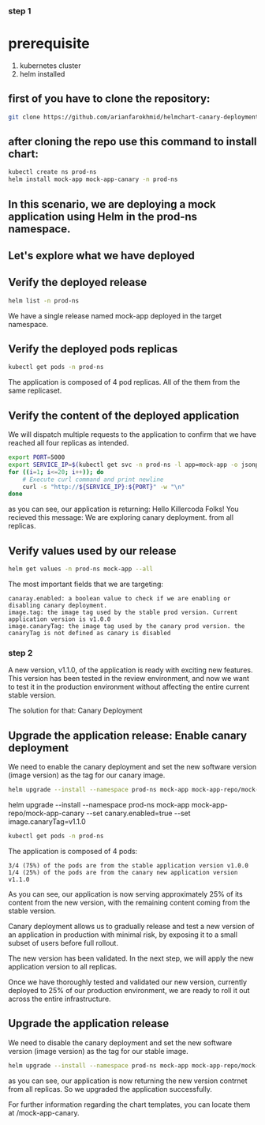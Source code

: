### step 1

# prerequisite
1) kubernetes cluster
2) helm installed


## first of you have to clone the repository:
```bash
git clone https://github.com/arianfarokhmid/helmchart-canary-deployment.git
```
## after cloning the repo use this command to install chart:
```bash
kubectl create ns prod-ns
helm install mock-app mock-app-canary -n prod-ns
```


## In this scenario, we are deploying a mock application using Helm in the prod-ns namespace.
## Let's explore what we have deployed

## Verify the deployed release
```bash
helm list -n prod-ns
```
We have a single release named mock-app deployed in the target namespace.

## Verify the deployed pods replicas
```bash
kubectl get pods -n prod-ns
```

The application is composed of 4 pod replicas. All of the them from the same replicaset.
## Verify the content of the deployed application
We will dispatch multiple requests to the application to confirm that we have reached all four replicas as intended.
```bash
export PORT=5000
export SERVICE_IP=$(kubectl get svc -n prod-ns -l app=mock-app -o jsonpath='{.items[0].spec.clusterIP}')
for ((i=1; i<=20; i++)); do
    # Execute curl command and print newline
    curl -s "http://${SERVICE_IP}:${PORT}" -w "\n"
done
```

as you can see, our application is returning: Hello Killercoda Folks! You recieved this message: We are exploring canary deployment. from all replicas.

## Verify values used by our release

```bash
helm get values -n prod-ns mock-app --all
```

 The most important fields that we are targeting:

    canaray.enabled: a boolean value to check if we are enabling or disabling canary deployment.
    image.tag: the image tag used by the stable prod version. Current application version is v1.0.0
    image.canaryTag: the image tag used by the canary prod version. the canaryTag is not defined as canary is disabled

### step 2
A new version, v1.1.0, of the application is ready with exciting new features. This version has been tested in the review environment, and now we want to test it in the production environment without affecting the entire current stable version.

The solution for that: Canary Deployment
## Upgrade the application release: Enable canary deployment

We need to enable the canary deployment and set the new software version (image version) as the tag for our canary image. 
```bash
helm upgrade --install --namespace prod-ns mock-app mock-app-repo/mock-app-canary --set canary.enabled=true --set image.canaryTag=v1.1.0
```

helm upgrade --install --namespace prod-ns mock-app mock-app-repo/mock-app-canary --set canary.enabled=true --set image.canaryTag=v1.1.0
```bash
kubectl get pods -n prod-ns
```

The application is composed of 4 pods:

    3/4 (75%) of the pods are from the stable application version v1.0.0
    1/4 (25%) of the pods are from the canary new application version v1.1.0

 As you can see, our application is now serving approximately 25% of its content from the new version, with the remaining content coming from the stable version.

Canary deployment allows us to gradually release and test a new version of an application in production with minimal risk, by exposing it to a small subset of users before full rollout.

The new version has been validated. In the next step, we will apply the new application version to all replicas.

Once we have thoroughly tested and validated our new version, currently deployed to 25% of our production environment, we are ready to roll it out across the entire infrastructure.

## Upgrade the application release

We need to disable the canary deployment and set the new software version (image version) as the tag for our stable image.

```bash
helm upgrade --install --namespace prod-ns mock-app mock-app-repo/mock-app-canary --set canary.enabled=false --set image.tag=v1.1.0
```

 as you can see, our application is now returning the new version contrnet from all replicas. So we upgraded the application successfully.

For further information regarding the chart templates, you can locate them at /mock-app-canary.



